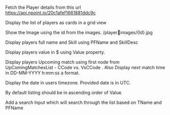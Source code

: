 Fetch the Player details from this url
https://api.npoint.io/20c1afef1661881ddc9c

Display the list of players as cards in a grid view

Show the Image using the id from the images. /playerimages/{Id}.jpg

Display players full name and Skill using PFName and SkillDesc

Display players value in $ using Value property.

Display players Upcoming match using first node from UpComingMatchesList - CCode vs. VsCCode . Also Display next match time in DD-MM-YYYY h:mm:ss a format.

Display the date in users timezone. Provided date is in UTC.

By default listing should be in ascending order of Value.

Add a search Input which will search through the list based on TName and PFName
